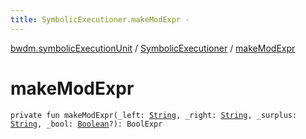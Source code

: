 ```yaml
---
title: SymbolicExecutioner.makeModExpr - 
---
```


[bwdm.symbolicExecutionUnit](../index.html) / [SymbolicExecutioner](index.html) / [makeModExpr](./make-mod-expr.html)

# makeModExpr

`private fun makeModExpr(_left: `[`String`](https://kotlinlang.org/api/latest/jvm/stdlib/kotlin/-string/index.html)`, _right: `[`String`](https://kotlinlang.org/api/latest/jvm/stdlib/kotlin/-string/index.html)`, _surplus: `[`String`](https://kotlinlang.org/api/latest/jvm/stdlib/kotlin/-string/index.html)`, _bool: `[`Boolean`](https://kotlinlang.org/api/latest/jvm/stdlib/kotlin/-boolean/index.html)`?): BoolExpr`
